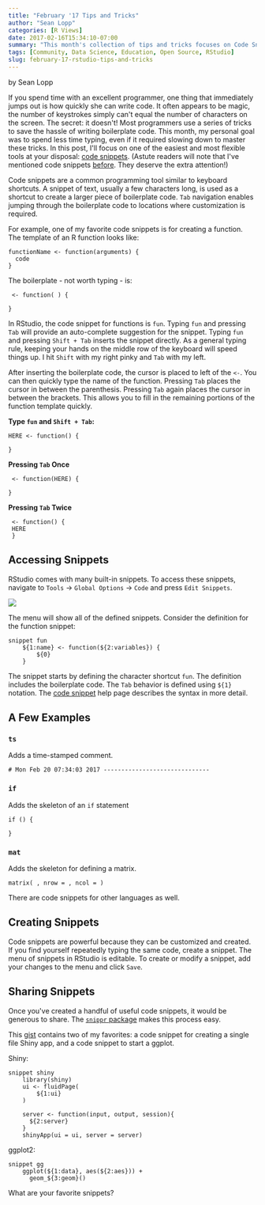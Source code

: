 ```yaml
---
title: "February '17 Tips and Tricks"
author: "Sean Lopp"
categories: [R Views]
date: 2017-02-16T15:34:10-07:00
summary: "This month's collection of tips and tricks focuses on Code Snippets."
tags: [Community, Data Science, Education, Open Source, RStudio]
slug: february-17-rstudio-tips-and-tricks
---
```

by Sean Lopp

If you spend time with an excellent programmer, one thing that immediately jumps out is how quickly she can write code. It often appears to be magic, the number of keystrokes simply can't equal the number of characters on the screen. The secret: it doesn't! Most programmers use a series of tricks to save the hassle of writing boilerplate code. This month, my personal goal was to spend less time typing, even if it required slowing down to master these tricks. In this post, I'll focus on one of the easiest and most flexible tools at your disposal: [code snippets](https://support.rstudio.com/hc/en-us/articles/204463668-Code-Snippets). (Astute readers will note that I've mentioned code snippets [before](https://www.rstudio.com/rviews/2016/11/11/easy-tricks-you-mightve-missed/). They deserve the extra attention!)

Code snippets are a common programming tool similar to keyboard shortcuts. A snippet of text, usually a few characters long, is used as a shortcut to create a larger piece of boilerplate code. `Tab` navigation enables jumping through the boilerplate code to locations where customization is required. 

For example, one of my favorite code snippets is for creating a function. The template of an R function looks like:

```
functionName <- function(arguments) {
  code 
}
```

The boilerplate - not worth typing - is:

```
 <- function( ) {
 
}
```

In RStudio, the code snippet for functions is `fun`. Typing `fun` and pressing `Tab` will provide an auto-complete suggestion for the snippet. Typing `fun` and pressing `Shift + Tab` inserts the snippet directly. As a general typing rule, keeping your hands on the middle row of the keyboard will speed things up. I hit `Shift` with my right pinky and `Tab` with my left. 

After inserting the boilerplate code, the cursor is placed to left of the `<-`. You can then quickly type the name of the function. Pressing `Tab` places the cursor in between the parenthesis. Pressing `Tab` again places the cursor in between the brackets. This allows you to fill in the remaining portions of the function template quickly.

**Type `fun` and `Shift + Tab`:**

```
HERE <- function() {

}
```

**Pressing `Tab` Once**

```
 <- function(HERE) {
 
}
```

**Pressing `Tab` Twice**

```
 <- function() {
 HERE
 }
```

## Accessing Snippets

RStudio comes with many built-in snippets. To access these snippets, navigate to `Tools` -> `Global Options` -> `Code` and press `Edit Snippets`.

![](/images/SL_code_snippets.png)

The menu will show all of the defined snippets. Consider the definition for the function snippet:

```
snippet fun
	${1:name} <- function(${2:variables}) {
		${0}
	}
```

The snippet starts by defining the character shortcut `fun`. The definition includes the boilerplate code. The `Tab` behavior is defined using `${1}` notation. The [code snippet](https://support.rstudio.com/hc/en-us/articles/204463668-Code-Snippets) help page describes the syntax in more detail.


## A Few Examples

### `ts`

Adds a time-stamped comment.

```
# Mon Feb 20 07:34:03 2017 ------------------------------
```

### `if`

Adds the skeleton of an `if` statement

```
if () {

}
```

### `mat` 

Adds the skeleton for defining a matrix.

```
matrix( , nrow = , ncol = )
```

There are code snippets for other languages as well.

## Creating Snippets

Code snippets are powerful because they can be customized and created. If you find yourself repeatedly typing the same code, create a snippet. The menu of snippets in RStudio is editable. To create or modify a snippet, add your changes to the menu and click `Save`.

## Sharing Snippets

Once you've created a handful of useful code snippets, it would be generous to share. The [`snippr` package](https://github.com/dgrtwo/snippr) makes this process easy.

This [gist](https://gist.github.com/slopp/27903daaf9fbd41afc73442b600a7618) contains two of my favorites: a code snippet for creating a single file Shiny app, and a code snippet to start a ggplot.

Shiny:

```
snippet shiny
	library(shiny)
	ui <- fluidPage(
		${1:ui}
	)
	
	server <- function(input, output, session){
	  ${2:server}
	}
	shinyApp(ui = ui, server = server)
```

ggplot2:

```
snippet gg
	ggplot(${1:data}, aes(${2:aes})) + 
	  geom_${3:geom}()
```

What are your favorite snippets?

